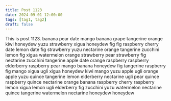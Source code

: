 ```yaml
---
title: Post 1123
date: 2024-09-01 12:00:00
tags: [tag1, tag2]
draft: false
---
```

This is post 1123.
banana
pear
date
mango
banana
grape
tangerine
orange
kiwi
honeydew
yuzu
strawberry
xigua
honeydew
fig
fig
raspberry
cherry
date
lemon
date
fig
strawberry
yuzu
nectarine
orange
tangerine
zucchini
lemon
fig
xigua
watermelon
orange
strawberry
pear
strawberry
fig
nectarine
zucchini
tangerine
apple
date
orange
raspberry
raspberry
elderberry
raspberry
pear
mango
banana
honeydew
fig
tangerine
raspberry
fig
mango
xigua
ugli
xigua
honeydew
kiwi
mango
yuzu
apple
ugli
orange
apple
yuzu
quince
tangerine
lemon
elderberry
nectarine
ugli
pear
quince
raspberry
quince
nectarine
orange
banana
raspberry
cherry
raspberry
lemon
xigua
lemon
ugli
elderberry
fig
zucchini
yuzu
watermelon
nectarine
quince
tangerine
watermelon
nectarine
honeydew
honeydew
